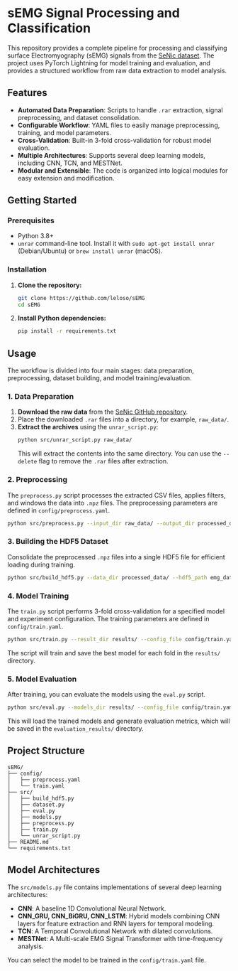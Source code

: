# sEMG Signal Processing and Classification

This repository provides a complete pipeline for processing and classifying surface Electromyography (sEMG) signals from the [SeNic dataset](https://github.com/BoZhuBo/SeNic). The project uses PyTorch Lightning for model training and evaluation, and provides a structured workflow from raw data extraction to model analysis.

## Features

*   **Automated Data Preparation**: Scripts to handle `.rar` extraction, signal preprocessing, and dataset consolidation.
*   **Configurable Workflow**: YAML files to easily manage preprocessing, training, and model parameters.
*   **Cross-Validation**: Built-in 3-fold cross-validation for robust model evaluation.
*   **Multiple Architectures**: Supports several deep learning models, including CNN, TCN, and MESTNet.
*   **Modular and Extensible**: The code is organized into logical modules for easy extension and modification.

## Getting Started

### Prerequisites

*   Python 3.8+
*   `unrar` command-line tool. Install it with `sudo apt-get install unrar` (Debian/Ubuntu) or `brew install unrar` (macOS).

### Installation

1.  **Clone the repository:**
    ```bash
    git clone https://github.com/leloso/sEMG
    cd sEMG
    ```

2.  **Install Python dependencies:**
    ```bash
    pip install -r requirements.txt
    ```

## Usage

The workflow is divided into four main stages: data preparation, preprocessing, dataset building, and model training/evaluation.

### 1. Data Preparation

1.  **Download the raw data** from the [SeNic GitHub repository](https://github.com/BoZhuBo/SeNic).
2.  Place the downloaded `.rar` files into a directory, for example, `raw_data/`.
3.  **Extract the archives** using the `unrar_script.py`:
    ```bash
    python src/unrar_script.py raw_data/
    ```
    This will extract the contents into the same directory. You can use the `--delete` flag to remove the `.rar` files after extraction.

### 2. Preprocessing

The `preprocess.py` script processes the extracted CSV files, applies filters, and windows the data into `.npz` files. The preprocessing parameters are defined in `config/preprocess.yaml`.

```bash
python src/preprocess.py --input_dir raw_data/ --output_dir processed_data/ --config_file config/preprocess.yaml
```

### 3. Building the HDF5 Dataset

Consolidate the preprocessed `.npz` files into a single HDF5 file for efficient loading during training.

```bash
python src/build_hdf5.py --data_dir processed_data/ --hdf5_path emg_data.h5
```

### 4. Model Training

The `train.py` script performs 3-fold cross-validation for a specified model and experiment configuration. The training parameters are defined in `config/train.yaml`.

```bash
python src/train.py --result_dir results/ --config_file config/train.yaml
```

The script will train and save the best model for each fold in the `results/` directory.

### 5. Model Evaluation

After training, you can evaluate the models using the `eval.py` script.

```bash
python src/eval.py --models_dir results/ --config_file config/train.yaml --result_dir evaluation_results/
```

This will load the trained models and generate evaluation metrics, which will be saved in the `evaluation_results/` directory.

## Project Structure

```
sEMG/
├── config/
│   ├── preprocess.yaml
│   └── train.yaml
├── src/
│   ├── build_hdf5.py
│   ├── dataset.py
│   ├── eval.py
│   ├── models.py
│   ├── preprocess.py
│   ├── train.py
│   └── unrar_script.py
├── README.md
└── requirements.txt
```

## Model Architectures

The `src/models.py` file contains implementations of several deep learning architectures:

*   **CNN**: A baseline 1D Convolutional Neural Network.
*   **CNN_GRU, CNN_BiGRU, CNN_LSTM**: Hybrid models combining CNN layers for feature extraction and RNN layers for temporal modeling.
*   **TCN**: A Temporal Convolutional Network with dilated convolutions.
*   **MESTNet**: A Multi-scale EMG Signal Transformer with time-frequency analysis.

You can select the model to be trained in the `config/train.yaml` file.